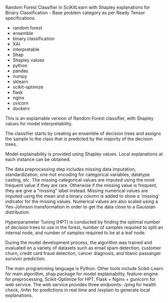 Random Forest Classifier in SciKitLearn with Shapley explanations for Binary Classification - Base problem category as per Ready Tensor specifications.

- random forest
- ensemble
- binary classification
- XAI
- interpretable
- Shap
- Shapley values
- python
- pandas
- numpy
- sklearn
- scikit-optimize
- flask
- nginx
- uvicorn
- dockerv

This is an explainable version of Random Forest classifier, with Shapley values for model interpretability.

The classifier starts by creating an ensemble of decision trees and assigns the sample to the class that is predicted by the majority of the decision trees.

Model explainability is provided using Shapley values. Local explanations at each instance can be obtained.

The data preprocessing step includes missing data imputation, standardization, one-hot encoding for categorical variables, datatype casting, etc. The missing categorical values are imputed using the most frequent value if they are rare. Otherwise if the missing value is frequent, they are give a "missing" label instead. Missing numerical values are imputed using the mean and a binary column is added to show a 'missing' indicator for the missing values. Numerical values are also scaled using a Yeo-Johnson transformation in order to get the data close to a Gaussian distribution.

Hyperparameter Tuning (HPT) is conducted by finding the optimal number of decision trees to use in the forest, number of samples required to split an internal node, and number of samples required to be at a leaf node.

During the model development process, the algorithm was trained and evaluated on a variety of datasets such as email spam detection, customer churn, credit card fraud detection, cancer diagnosis, and titanic passanger survivor prediction.

The main programming language is Python. Other tools include Scikit-Learn for main algorithm, shap package for model explainability, feature-engine for preprocessing, Scikit-Optimize for HPT, Flask + Nginx + gunicorn for web service. The web service provides three endpoints- /ping for health check, /infer for predictions in real time and /explain to generate local explanations.
